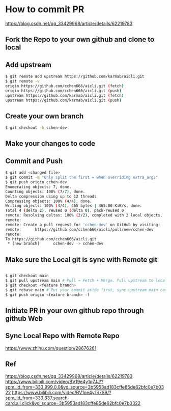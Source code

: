 # How to commit PR

<https://blog.csdn.net/qq_33429968/article/details/62219783>

## Fork the Repo to your own github and clone to local

## Add upstream

~~~bash
$ git remote add upstream https://github.com/karmab/aicli.git
$ git remote -v
origin https://github.com/cchen666/aicli.git (fetch)
origin https://github.com/cchen666/aicli.git (push)
upstream https://github.com/karmab/aicli.git (fetch)
upstream https://github.com/karmab/aicli.git (push)
~~~

## Create your own branch

~~~bash
$ git checkout -b cchen-dev
~~~

## Make your changes to code

## Commit and Push

~~~bash
$ git add <changed file>
$ git commit -m "Only split the first = when overriding extra_args"
$ git push origin cchen-dev
Enumerating objects: 7, done.
Counting objects: 100% (7/7), done.
Delta compression using up to 12 threads
Compressing objects: 100% (4/4), done.
Writing objects: 100% (4/4), 465 bytes | 465.00 KiB/s, done.
Total 4 (delta 2), reused 0 (delta 0), pack-reused 0
remote: Resolving deltas: 100% (2/2), completed with 2 local objects.
remote:
remote: Create a pull request for 'cchen-dev' on GitHub by visiting:
remote:      https://github.com/cchen666/aicli/pull/new/cchen-dev
remote:
To https://github.com/cchen666/aicli.git
 * [new branch]      cchen-dev -> cchen-dev
~~~

## Make sure the Local git is sync with Remote git

~~~bash

$ git checkout main
$ git pull upstream main # Pull = Fetch + Merge. Pull upstream to local main
$ git checkout <feature branch>
$ git rebase main # Put your commit aside first, sync upstream main commits, then put your commit back. Could have conflicts
$ git push origin <feature branch> -f

~~~

## Initiate PR in your own github repo through github Web

## Sync Local Repo with Remote Repo

<https://www.zhihu.com/question/28676261>

## Ref

<https://blog.csdn.net/qq_33429968/article/details/62219783>
<https://www.bilibili.com/video/BV19e4y1q7JJ/?spm_id_from=333.999.0.0&vd_source=3b5953ad183cffe85de62bfc0e7b0322>
<https://www.bilibili.com/video/BV1ne4y1S7S9/?spm_id_from=333.337.search-card.all.click&vd_source=3b5953ad183cffe85de62bfc0e7b0322>
